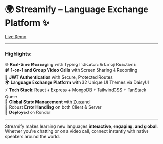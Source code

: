 # 🌍 Streamify – Language Exchange Platform ✨  
[Live Demo](https://streamify-language-exchange-platform.onrender.com)

---

### Highlights:

🌐 **Real-time Messaging** with Typing Indicators & Emoji Reactions  
📹 **1-on-1 and Group Video Calls** with Screen Sharing & Recording  
🔐 **JWT Authentication** with Secure, Protected Routes  
🌍 **Language Exchange Platform** with 32 Unique UI Themes via DaisyUI  
⚡ **Tech Stack**: React + Express + MongoDB + TailwindCSS + TanStack Query  
🧠 **Global State Management** with Zustand  
🚨 Robust **Error Handling** on both Client & Server  
🚀 **Deployed** on Render


---

Streamify makes learning new languages **interactive, engaging, and global**. Whether you're chatting or on a video call, connect instantly with native speakers around the world.
